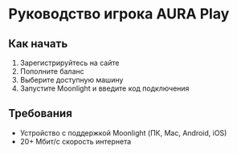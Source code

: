 # Руководство игрока AURA Play

## Как начать
1. Зарегистрируйтесь на сайте
2. Пополните баланс
3. Выберите доступную машину
4. Запустите Moonlight и введите код подключения

## Требования
- Устройство с поддержкой Moonlight (ПК, Mac, Android, iOS)
- 20+ Мбит/с скорость интернета
